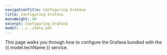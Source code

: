 ```yaml
---
navigationTitle: Configuring Grafana
title: Configuring Grafana
menuWeight: 40
excerpt: Configuring Grafana
model: ../../data.yml
---
```


This page walks you through how to configure the Grafana bundled with the {{ model.techName }} service.
